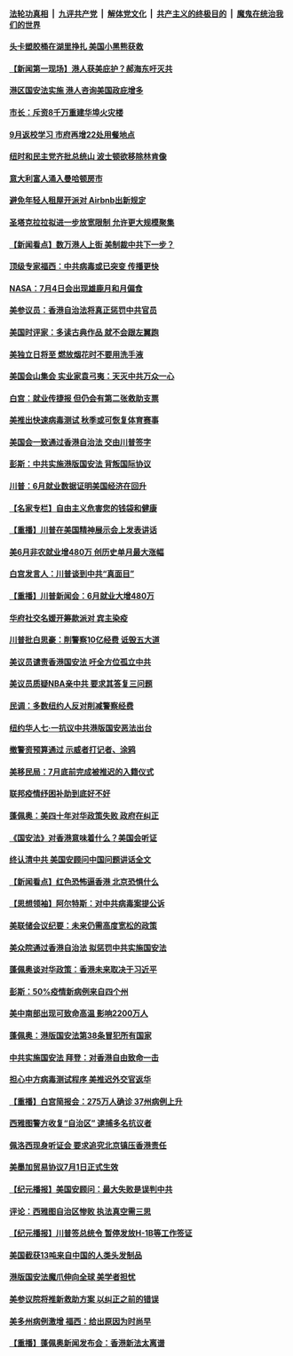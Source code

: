 ####  [法轮功真相](../../../../basic/blob/master/README.md?t=07031702) &nbsp;|&nbsp; [九评共产党](../../../../9ping.md/blob/master/README.md?t=07031702) &nbsp;|&nbsp; [解体党文化](../../../../jtdwh.md/blob/master/README.md?t=07031702)  &nbsp;|&nbsp; [共产主义的终极目的](../../../../gczydzjmd.md/blob/master/README.md?t=07031702) &nbsp;|&nbsp; [魔鬼在统治我们的世界](../../../../mgztzwmdsj.md/blob/master/README.md?t=07031702) 

#### [头卡塑胶桶在湖里挣扎 美国小黑熊获救](../pages/nsc412/n12229306.md?t=07031702) 

#### [【新闻第一现场】港人获美庇护？郝海东吁灭共](../pages/nsc412/n12229482.md?t=07031702) 

#### [港区国安法实施  港人咨询美国政庇增多](../pages/nsc412/n12229212.md?t=07031702) 

#### [市长：斥资8千万重建华埠火灾楼](../pages/nsc412/n12229192.md?t=07031702) 

#### [9月返校学习 市府再增22处用餐地点](../pages/nsc412/n12229231.md?t=07031702) 

#### [纽时和民主党齐批总统山  波士顿欲移除林肯像](../pages/nsc412/n12229219.md?t=07031702) 

#### [意大利富人涌入曼哈顿房市](../pages/nsc412/n12229195.md?t=07031702) 

#### [避免年轻人租屋开派对  Airbnb出新规定](../pages/nsc412/n12229401.md?t=07031702) 

#### [圣塔克拉拉拟进一步放宽限制  允许更大规模聚集](../pages/nsc412/n12229274.md?t=07031702) 

#### [【新闻看点】数万港人上街 美制裁中共下一步？](../pages/nsc412/n12227994.md?t=07031702) 

#### [顶级专家福西：中共病毒或已突变 传播更快](../pages/nsc412/n12228898.md?t=07031702) 

#### [NASA：7月4日会出现雄鹿月和月偏食](../pages/nsc412/n12228899.md?t=07031702) 

#### [美参议员：香港自治法将真正惩罚中共官员](../pages/nsc412/n12228696.md?t=07031702) 

#### [美国时评家：多读古典作品 就不会跟左翼跑](../pages/nsc412/n12228838.md?t=07031702) 

#### [美独立日将至 燃放烟花时不要用洗手液](../pages/nsc412/n12228400.md?t=07031702) 

#### [美国会山集会 实业家袁弓夷：天灭中共万众一心](../pages/nsc412/n12228149.md?t=07031702) 

#### [白宫：就业传捷报 但仍会有第二张救助支票](../pages/nsc412/n12228451.md?t=07031702) 

#### [美推出快速病毒测试 秋季或可恢复体育赛事](../pages/nsc412/n12228297.md?t=07031702) 

#### [美国会一致通过香港自治法 交由川普签字](../pages/nsc412/n12228230.md?t=07031702) 

#### [彭斯：中共实施港版国安法 背叛国际协议](../pages/nsc412/n12228135.md?t=07031702) 

#### [川普：6月就业数据证明美国经济在回升](../pages/nsc412/n12228059.md?t=07031702) 

#### [【名家专栏】自由主义危害您的钱袋和健康](../pages/nsc412/n12227823.md?t=07031702) 

#### [【重播】川普在美国精神展示会上发表讲话](../pages/nsc412/n12227943.md?t=07031702) 

#### [美6月非农就业增480万 创历史单月最大涨幅](../pages/nsc412/n12227911.md?t=07031702) 

#### [白宫发言人：川普谈到中共“真面目”](../pages/nsc412/n12227638.md?t=07031702) 

#### [【重播】川普新闻会：6月就业大增480万](../pages/nsc412/n12227778.md?t=07031702) 

#### [华府社交名媛开筹款派对 宾主染疫](../pages/nsc412/n12227449.md?t=07031702) 

#### [川普批白思豪：削警察10亿经费 诋毁五大道](../pages/nsc412/n12226360.md?t=07031702) 

#### [美议员谴责香港国安法 吁全方位孤立中共](../pages/nsc412/n12227173.md?t=07031702) 

#### [美议员质疑NBA亲中共 要求其答复三问题](../pages/nsc412/n12226782.md?t=07031702) 

#### [民调：多数纽约人反对削减警察经费](../pages/nsc412/n12226365.md?t=07031702) 

#### [纽约华人七‧一抗议中共港版国安恶法出台](../pages/nsc412/n12226352.md?t=07031702) 

#### [撤警资预算通过 示威者打记者、涂鸦](../pages/nsc412/n12226317.md?t=07031702) 

#### [美移民局：7月底前完成被推迟的入籍仪式](../pages/nsc412/n12226333.md?t=07031702) 

#### [联邦疫情纾困补助到底好不好](../pages/nsc412/n12226379.md?t=07031702) 

#### [蓬佩奥：美四十年对华政策失败 政府在纠正](../pages/nsc412/n12226169.md?t=07031702) 

#### [《国安法》对香港意味着什么？美国会听证](../pages/nsc412/n12225932.md?t=07031702) 

#### [终认清中共 美国安顾问中国问题讲话全文](../pages/nsc412/n12225398.md?t=07031702) 

#### [【新闻看点】红色恐怖逼香港 北京恐惧什么](../pages/nsc412/n12225821.md?t=07031702) 

#### [【思想领袖】阿尔特斯：对中共病毒案提公诉](../pages/nsc412/n12132039.md?t=07031702) 

#### [美联储会议纪要：未来仍需高度宽松的政策](../pages/nsc412/n12225944.md?t=07031702) 

#### [美众院通过香港自治法 拟惩罚中共实施国安法](../pages/nsc412/n12225765.md?t=07031702) 

#### [蓬佩奥谈对华政策：香港未来取决于习近平](../pages/nsc412/n12225535.md?t=07031702) 

#### [彭斯：50%疫情新病例来自四个州](../pages/nsc412/n12225661.md?t=07031702) 

#### [美中南部出现可致命高温 影响2200万人](../pages/nsc412/n12225509.md?t=07031702) 

#### [蓬佩奥：港版国安法第38条冒犯所有国家](../pages/nsc412/n12225492.md?t=07031702) 

#### [中共实施国安法 拜登：对香港自由致命一击](../pages/nsc412/n12225488.md?t=07031702) 

#### [担心中方病毒测试程序 美推迟外交官返华](../pages/nsc412/n12225504.md?t=07031702) 

#### [【重播】白宫简报会：275万人确诊 37州病例上升](../pages/nsc412/n12225524.md?t=07031702) 

#### [西雅图警方收复“自治区” 逮捕多名抗议者](../pages/nsc412/n12225413.md?t=07031702) 

#### [佩洛西现身听证会 要求追究北京镇压香港责任](../pages/nsc412/n12225292.md?t=07031702) 

#### [美墨加贸易协议7月1日正式生效](../pages/nsc412/n12225352.md?t=07031702) 

#### [【纪元播报】美国安顾问：最大失败是误判中共](../pages/nsc412/n12225244.md?t=07031702) 

#### [评论：西雅图自治区惨败 执法真空需三思](../pages/nsc412/n12222690.md?t=07031702) 

#### [【纪元播报】川普签总统令 暂停发放H-1B等工作签证](../pages/nsc412/n12225208.md?t=07031702) 

#### [美国截获13吨来自中国的人类头发制品](../pages/nsc412/n12225251.md?t=07031702) 

#### [港版国安法魔爪伸向全球 美学者担忧](../pages/nsc412/n12225012.md?t=07031702) 

#### [美参议院将推新救助方案 以纠正之前的错误](../pages/nsc412/n12224957.md?t=07031702) 

#### [美多州病例激增 福西：给出原因为时尚早](../pages/nsc412/n12224710.md?t=07031702) 

#### [【重播】蓬佩奥新闻发布会：香港新法太离谱](../pages/nsc412/n12224924.md?t=07031702) 

